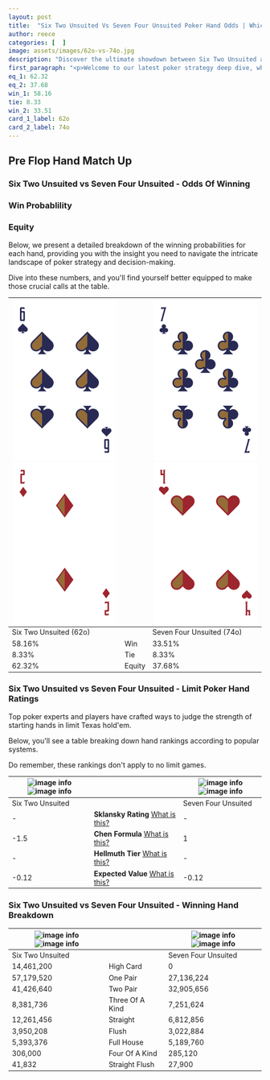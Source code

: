 ```yaml
---
layout: post
title:  "Six Two Unsuited Vs Seven Four Unsuited Poker Hand Odds | Which Is The Better Hand In Poker? A Complete Guide"
author: reece
categories: [  ]
image: assets/images/62o-vs-74o.jpg
description: "Discover the ultimate showdown between Six Two Unsuited and Seven Four Unsuited in poker! Uncover the odds, strategies, and scenarios where one hand triumphs over the other. Get ready to up your poker game with this thrilling analysis."
first_paragraph: "<p>Welcome to our latest poker strategy deep dive, where we're pitting two distinct hands against each other in a high-stakes showdown: Six Two Unsuited vs Seven Four Unsuited.</p><p>In the dynamic world of poker, every decision counts, and knowing which hand holds the upper hand is key to your success at the table.</p><p>In this article, we'll dissect these two hands, explore the scenarios where one dominates the other, and equip you with the knowledge to make strategic choices that can tip the odds in your favor.</p><p>Get ready to unravel the intriguing dynamics of these poker hands and elevate your game to new heights.</p>"
eq_1: 62.32
eq_2: 37.68
win_1: 58.16
tie: 8.33
win_2: 33.51
card_1_label: 62o
card_2_label: 74o
---
```




[comment]: # (sp0)

## Pre Flop Hand Match Up

<div class="table hand-ratings" markdown="1"> 



### Six Two Unsuited vs Seven Four Unsuited - Odds Of Winning


  
<div class="row graphs"> 
<div class="col-lg-6">
    <h3>Win Probablility</h3>
    <canvas id="WinChart"></canvas>
</div>
<div class="col-lg-6">
    <h3>Equity</h3>
    <canvas id="EquityChart"></canvas>
</div>
</div>

  Below, we present a detailed breakdown of the winning probabilities for each hand, providing you with the insight you need to navigate the intricate landscape of poker strategy and decision-making. 

Dive into these numbers, and you'll find yourself better equipped to make those crucial calls at the table.


    
| ![image info](assets/images/hand1/6.png) ![image info](assets/images/hand1/2o.png) |  | ![image info](assets/images/hand2/7.png) ![image info](assets/images/hand2/4o.png) |
| -------- | -------- | -------- |
| Six Two Unsuited (62o) |  | Seven Four Unsuited (74o) |
| 58.16% | Win | 33.51% |
| 8.33% | Tie | 8.33% |
| 62.32% | Equity | 37.68% |




[comment]: # (sp1)



### Six Two Unsuited vs Seven Four Unsuited - Limit Poker Hand Ratings

Top poker experts and players have crafted ways to judge the strength of starting hands in limit Texas hold'em. 

Below, you'll see a table breaking down hand rankings according to popular systems. 

Do remember, these rankings don't apply to no limit games.


    
| ![image info](https://www.riverpairs.com/assets/images/hand1/6.png) ![image info](https://www.riverpairs.com/assets/images/hand1/2o.png) |  | ![image info](https://www.riverpairs.com/assets/images/hand2/7.png) ![image info](https://www.riverpairs.com/assets/images/hand2/4o.png) |
| -------- | -------- | -------- |
| Six Two Unsuited |  | Seven Four Unsuited |
| - | **Sklansky Rating** [What is this?](/sklansky-rating-explained) | - |
| -1.5 | **Chen Formula** [What is this?](/chen-formula-explained) | 1 |
| - | **Hellmuth Tier** [What is this?](/Hellmuth-tier-explained) | - |
| -0.12 | **Expected Value** [What is this?](/expected-value-explained) | -0.12 |




[comment]: # (sp2)



### Six Two Unsuited vs Seven Four Unsuited - Winning Hand Breakdown


    
| ![image info](https://www.riverpairs.com/assets/images/hand1/6.png) ![image info](https://www.riverpairs.com/assets/images/hand1/2o.png) |  | ![image info](https://www.riverpairs.com/assets/images/hand2/7.png) ![image info](https://www.riverpairs.com/assets/images/hand2/4o.png) |
| -------- | -------- | -------- |
| Six Two Unsuited |  | Seven Four Unsuited |
| 14,461,200 | High Card | 0 |
| 57,179,520 | One Pair | 27,136,224 |
| 41,426,640 | Two Pair | 32,905,656 |
| 8,381,736 | Three Of A Kind | 7,251,624 |
| 12,261,456 | Straight | 6,812,856 |
| 3,950,208 | Flush | 3,022,884 |
| 5,393,376 | Full House | 5,189,760 |
| 306,000 | Four Of A Kind | 285,120 |
| 41,832 | Straight Flush | 27,900 |




[comment]: # (sp3)



</div>

[comment]: # (sp4)



[comment]: # (sp5)

